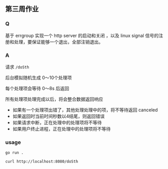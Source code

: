 ## 第三周作业

### Q
基于 errgroup 实现一个 http server 的启动和关闭 ，以及 linux signal 信号的注册和处理，要保证能够一个退出，全部注销退出。

### A
请求 ```/doSth```

后台模拟随机生成 0～10个处理项

每个处理项会等待 0～8s 后返回

所有处理项处理完成以后，将会整合数据返回响应

* 如果有一个处理项出错了，其他处理处理中的项，将不等待返回 canceled
* 如果返回时当前时间秒数以4结尾，则返回错误
* 如果请求中断，正在处理中的处理项将不等待
* 如果用户终止进程，正在处理中的处理项将不等待

### usage
 ```
 go run .
 ```
```shell
curl http://localhost:8080/doSth
```
